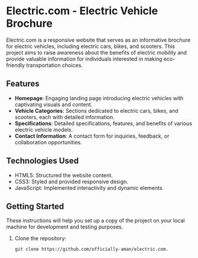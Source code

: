 # Electric.com - Electric Vehicle Brochure


Electric.com is a responsive website that serves as an informative brochure for electric vehicles, including electric cars, bikes, and scooters. This project aims to raise awareness about the benefits of electric mobility and provide valuable information for individuals interested in making eco-friendly transportation choices.

## Features

- **Homepage**: Engaging landing page introducing electric vehicles with captivating visuals and content.
- **Vehicle Categories**: Sections dedicated to electric cars, bikes, and scooters, each with detailed information.
- **Specifications**: Detailed specifications, features, and benefits of various electric vehicle models.
- **Contact Information**: A contact form for inquiries, feedback, or collaboration opportunities.

## Technologies Used

- HTML5: Structured the website content.
- CSS3: Styled and provided responsive design.
- JavaScript: Implemented interactivity and dynamic elements.

## Getting Started

These instructions will help you set up a copy of the project on your local machine for development and testing purposes.

1. Clone the repository:
   ```shell
   git clone https://github.com/officially-aman/electric.com.
